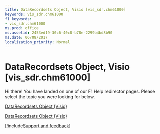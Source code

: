 ```yaml
---
title: DataRecordsets Object, Visio [vis_sdr.chm61000]
keywords: vis_sdr.chm61000
f1_keywords:
- vis_sdr.chm61000
ms.prod: office
ms.assetid: 2453ed19-30c6-40c8-b78e-2299b4bd8b90
ms.date: 06/08/2017
localization_priority: Normal
---
```



# DataRecordsets Object, Visio [vis_sdr.chm61000]

Hi there! You have landed on one of our F1 Help redirector pages. Please select the topic you were looking for below.

[DataRecordsets Object (Visio)](http://msdn.microsoft.com/library/2d981823-9798-3bc0-8b26-c965bf68eaab.aspx)

[DataRecordsets Object (Visio)](http://msdn.microsoft.com/library/edf6d0dc-2f16-eee0-fd4c-ec4c9409179e%28Office.15%29.aspx)

[!include[Support and feedback](~/includes/feedback-boilerplate.md)]
